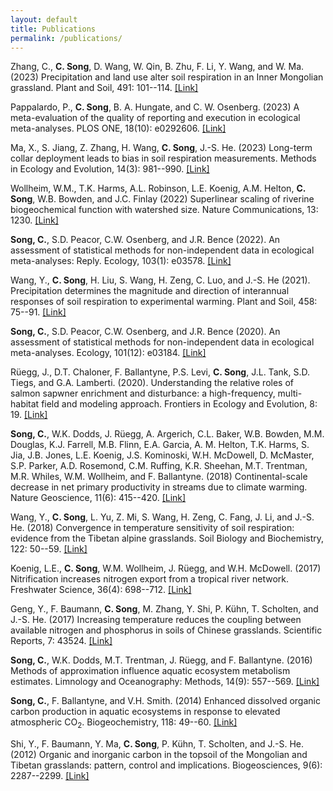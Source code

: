 ```yaml
---
layout: default
title: Publications
permalink: /publications/
---
```


Zhang, C., **C. Song**, D. Wang, W. Qin, B. Zhu, F. Li, Y. Wang, and W. Ma. (2023) Precipitation and land use alter soil respiration in an Inner Mongolian grassland. Plant and Soil, 491: 101--114. [[Link]](https://link.springer.com/article/10.1007/s11104-022-05638-4)

Pappalardo, P., **C. Song**, B. A. Hungate, and C. W. Osenberg. (2023) A meta-evaluation of the quality of reporting and execution in ecological meta-analyses. PLOS ONE, 18(10): e0292606. [[Link]](https://journals.plos.org/plosone/article?id=10.1371/journal.pone.0292606)

Ma, X., S. Jiang, Z. Zhang, H. Wang, **C. Song**, J.-S. He. (2023) Long-term collar deployment leads to bias in soil respiration measurements. Methods in Ecology and Evolution, 14(3): 981--990. [[Link]](https://besjournals.onlinelibrary.wiley.com/doi/full/10.1111/2041-210X.14056)

Wollheim, W.M., T.K. Harms, A.L. Robinson, L.E. Koenig, A.M. Helton, **C. Song**, W.B. Bowden, and J.C. Finlay (2022) Superlinear scaling of riverine biogeochemical function with watershed size. Nature Communications, 13: 1230. [[Link]](https://www.nature.com/articles/s41467-022-28630-z)

**Song, C.**, S.D. Peacor, C.W. Osenberg, and J.R. Bence (2022). An assessment of statistical methods for non-independent data in ecological meta-analyses: Reply. Ecology, 103(1): e03578. [[Link]](https://esajournals.onlinelibrary.wiley.com/doi/abs/10.1002/ecy.3578)

Wang, Y., **C. Song**, H. Liu, S. Wang, H. Zeng, C. Luo, and J.-S. He (2021). Precipitation determines the magnitude and direction of interannual responses of soil respiration to experimental warming. Plant and Soil, 458: 75--91. [[Link]](https://link.springer.com/article/10.1007/s11104-020-04438-y)

**Song, C.**, S.D. Peacor, C.W. Osenberg, and J.R. Bence (2020). An assessment of statistical methods for non-independent data in ecological meta-analyses. Ecology, 101(12): e03184. [[Link]](https://esajournals.onlinelibrary.wiley.com/doi/abs/10.1002/ecy.3184)

Rüegg, J., D.T. Chaloner, F. Ballantyne, P.S. Levi, **C. Song**, J.L. Tank, S.D. Tiegs, and G.A. Lamberti. (2020). Understanding the relative roles of salmon sapwner enrichment and disturbance: a high-frequency, multi-habitat field and modeling approach. Frontiers in Ecology and Evolution, 8: 19. [[Link]](https://www.frontiersin.org/articles/10.3389/fevo.2020.00019/full)

**Song, C.**, W.K. Dodds, J. Rüegg, A. Argerich, C.L. Baker, W.B. Bowden, M.M. Douglas, K.J. Farrell, M.B. Flinn, E.A. Garcia, A. M. Helton, T.K. Harms, S. Jia, J.B. Jones, L.E. Koenig, J.S. Kominoski, W.H. McDowell, D. McMaster, S.P. Parker, A.D. Rosemond, C.M. Ruffing, K.R. Sheehan, M.T. Trentman, M.R. Whiles, W.M. Wollheim, and F. Ballantyne. (2018) Continental-scale decrease in net primary productivity in streams due to climate warming. Nature Geoscience, 11(6): 415--420. [[Link]](https://www.nature.com/articles/s41561-018-0125-5)

Wang, Y., **C. Song**, L. Yu, Z. Mi, S. Wang, H. Zeng, C. Fang, J. Li, and J.-S. He. (2018) Convergence in temperature sensitivity of soil respiration: evidence from the Tibetan alpine grasslands. Soil Biology and Biochemistry, 122: 50--59. [[Link]](https://www.sciencedirect.com/science/article/abs/pii/S003807171830124X)

Koenig, L.E., **C. Song**, W.M. Wollheim, J. Rüegg, and W.H. McDowell. (2017) Nitrification increases nitrogen export from a tropical river network. Freshwater Science, 36(4): 698--712. [[Link]](https://www.journals.uchicago.edu/doi/10.1086/694906)

Geng, Y., F. Baumann, **C. Song**, M. Zhang, Y. Shi, P. Kühn, T. Scholten, and J.-S. He. (2017) Increasing temperature reduces the coupling between available nitrogen and phosphorus in soils of Chinese grasslands. Scientific Reports, 7: 43524. [[Link]](https://www.nature.com/articles/srep43524)

**Song, C.**, W.K. Dodds, M.T. Trentman, J. Rüegg, and F. Ballantyne. (2016) Methods of approximation influence aquatic ecosystem metabolism estimates. Limnology and Oceanography: Methods, 14(9): 557--569. [[Link]](https://aslopubs.onlinelibrary.wiley.com/doi/abs/10.1002/lom3.10112)

**Song, C.**, F. Ballantyne, and V.H. Smith. (2014) Enhanced dissolved organic carbon production in aquatic ecosystems in response to elevated atmospheric CO<sub>2</sub>. Biogeochemistry, 118: 49--60. [[Link]](https://link.springer.com/article/10.1007/s10533-013-9904-7)

Shi, Y., F. Baumann, Y. Ma, **C. Song**, P. Kühn, T. Scholten, and J.-S. He. (2012) Organic and inorganic carbon in the topsoil of the Mongolian and Tibetan grasslands: pattern, control and implications. Biogeosciences, 9(6): 2287--2299. [[Link]](https://www.biogeosciences.net/9/2287/2012/bg-9-2287-2012.html)

